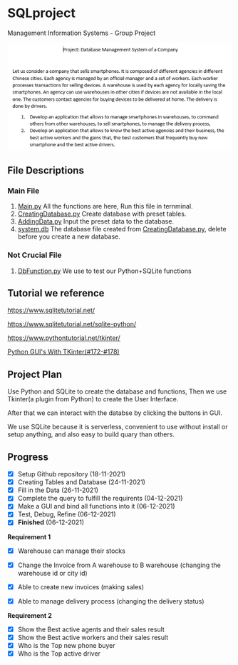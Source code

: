 # SQLproject
Management Information Systems - Group Project 

![picture 3](/attachment/2021-1118-120723.png)  


## File Descriptions
### Main File
1. [Main.py](Main.py) All the functions are here, Run this file in ternminal.
2. [CreatingDatabase.py](CreatingDatabase.py) Create database with preset tables.
3. [AddingData.py](/AddingData.py) Input the preset data to the database.
4. [system.db](system.db) The database file created from [CreatingDatabase.py](CreatingDatabase.py), delete before you create a new database.

### Not Crucial File
1. [DbFunction.py](DbFunction.py) We use to test our Python+SQLite functions

## Tutorial we reference
https://www.sqlitetutorial.net/

https://www.sqlitetutorial.net/sqlite-python/

https://www.pythontutorial.net/tkinter/

[Python GUI's With TKinter(#172-#178)](https://www.youtube.com/watch?v=G9seoA3Mv4Y&list=PLCC34OHNcOtoC6GglhF3ncJ5rLwQrLGnV&index=172)

## Project Plan  

Use Python and SQLite to create the database and functions,
Then we use Tkinter(a plugin from Python) to create the User Interface.

After that we can interact with the databse by clicking the buttons in GUI.

We use SQLite because it is serverless, convenient to use without install or setup anything, and also easy to build quary than others.

## Progress
- [x] Setup Github repository (18-11-2021)
- [x] Creating Tables and Database (24-11-2021)
- [x] Fill in the Data (26-11-2021)
- [x] Complete the query to fulfill the requirents (04-12-2021)
- [x] Make a GUI and bind all functions into it (06-12-2021)
- [x] Test, Debug, Refine (06-12-2021)
- [x] **Finished** (06-12-2021)
    
**Requirement 1**
  - [x] Warehouse can manage their stocks
  - [x] Change the Invoice from A warehouse to B warehouse (changing the warehouse id or city id)
  - [x] Able to create new invoices (making sales)
  - [x] Able to manage delivery process (changing the delivery status)


**Requirement 2**
  - [x] Show the Best active agents and their sales result
  - [x] Show the Best active workers and their sales result
  - [x] Who is the Top new phone buyer
  - [x] Who is the Top active driver
